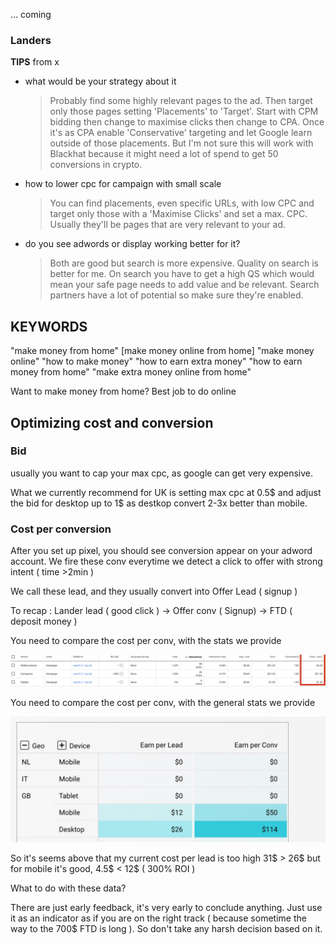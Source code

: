 ... coming



### Landers



**TIPS** from x

- what would be your strategy about it
  
  > Probably find some highly relevant pages to the ad. Then target only those pages setting 'Placements' to 'Target'. Start with CPM bidding then change to maximise clicks then change to CPA. Once it's as CPA enable 'Conservative' targeting and let Google learn outside of those placements. But I'm not sure this will work with Blackhat because it might need a lot of spend to get 50 conversions in crypto.

- how to lower cpc for campaign with small scale
  
  > You can find placements, even specific URLs, with low CPC and target only those with a 'Maximise Clicks' and set a max. CPC. Usually they'll be pages that are very relevant to your ad.

- do you see adwords or display working better for it?
  
  > Both are good but search is more expensive. Quality on search is better for me. On search you have to get a high QS which would mean your safe page needs to add value and be relevant. Search partners have a lot of potential so make sure they're enabled.
  
  
  
  

## KEYWORDS

"make money from home"
[make money online from home]
"make money online"
"how to make money"
"how to earn extra money"
"how to earn money from home"
"make extra money online from home"

Want to make money from home? Best job to do online





## Optimizing cost and conversion

### Bid

usually you want to cap your max cpc, as google can get very expensive.

What we currently recommend for UK is setting max cpc at 0.5\$ and adjust the bid for desktop up to 1\$ as destkop convert 2-3x better than mobile.

### Cost per conversion

After you set up pixel, you should see conversion appear on your adword account.
We fire these conv everytime we detect a click to offer with strong intent ( time >2min )

We call these lead, and they usually convert into Offer Lead ( signup  )

To recap : Lander lead ( good click ) -> Offer conv ( Signup) -> FTD ( deposit money )

You need to compare the cost per conv, with the stats we provide

![Screen Shot 2020-01-31 at 10.07.21 AM.png](https://raw.githubusercontent.com/blackhatflow/storage/master/2020/01/31-10-10-39-Screen%20Shot%202020-01-31%20at%2010.07.21%20AM.png)

You need to compare the cost per conv, with the general stats we provide

![](https://raw.githubusercontent.com/blackhatflow/storage/master/2020/01/31-10-13-36-photo_2020-01-31%2010.09.25.jpeg)

So it's seems above that my current cost per lead is too high 31$ > 26\$ but for mobile it's good, 4.5\$ < 12\$ ( 300% ROI )

What to do with these data? 

There are just early feedback, it's very early to conclude anything. Just use it as an indicator as if you are on the right track ( because sometime the way to the 700\$ FTD is long ). So don't take any harsh decision based on it.




